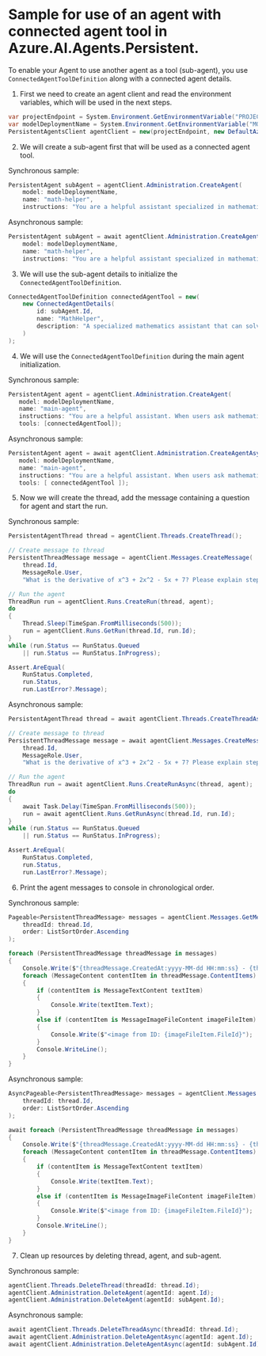 # Sample for use of an agent with connected agent tool in Azure.AI.Agents.Persistent.

To enable your Agent to use another agent as a tool (sub-agent), you use `ConnectedAgentToolDefinition` along with a connected agent details.
1. First we need to create an agent client and read the environment variables, which will be used in the next steps.

```C# Snippet:AgentsConnectedAgent_CreateProject
var projectEndpoint = System.Environment.GetEnvironmentVariable("PROJECT_ENDPOINT");
var modelDeploymentName = System.Environment.GetEnvironmentVariable("MODEL_DEPLOYMENT_NAME");
PersistentAgentsClient agentClient = new(projectEndpoint, new DefaultAzureCredential());
```

2. We will create a sub-agent first that will be used as a connected agent tool.

Synchronous sample:
```C# Snippet:AgentsConnectedAgent_CreateSubAgent
PersistentAgent subAgent = agentClient.Administration.CreateAgent(
    model: modelDeploymentName,
    name: "math-helper",
    instructions: "You are a helpful assistant specialized in mathematics. Solve mathematical problems step by step and provide clear explanations.");
```

Asynchronous sample:
```C# Snippet:AgentsConnectedAgentAsync_CreateSubAgent
PersistentAgent subAgent = await agentClient.Administration.CreateAgentAsync(
    model: modelDeploymentName,
    name: "math-helper",
    instructions: "You are a helpful assistant specialized in mathematics. Solve mathematical problems step by step and provide clear explanations.");
```

3. We will use the sub-agent details to initialize the `ConnectedAgentToolDefinition`.

```C# Snippet:AgentsConnectedAgent_GetConnectedAgent
ConnectedAgentToolDefinition connectedAgentTool = new(
    new ConnectedAgentDetails(
        id: subAgent.Id,
        name: "MathHelper",
        description: "A specialized mathematics assistant that can solve complex mathematical problems and provide step-by-step explanations."
    )
);
```

4. We will use the `ConnectedAgentToolDefinition` during the main agent initialization.

Synchronous sample:
```C# Snippet:AgentsConnectedAgent_CreateAgent
PersistentAgent agent = agentClient.Administration.CreateAgent(
   model: modelDeploymentName,
   name: "main-agent",
   instructions: "You are a helpful assistant. When users ask mathematical questions, use the MathHelper tool to get specialized mathematical assistance.",
   tools: [connectedAgentTool]);
```

Asynchronous sample:
```C# Snippet:AgentsConnectedAgentAsync_CreateAgent
PersistentAgent agent = await agentClient.Administration.CreateAgentAsync(
   model: modelDeploymentName,
   name: "main-agent",
   instructions: "You are a helpful assistant. When users ask mathematical questions, use the MathHelper tool to get specialized mathematical assistance.",
   tools: [ connectedAgentTool ]);
```

5. Now we will create the thread, add the message containing a question for agent and start the run.

Synchronous sample:
```C# Snippet:AgentsConnectedAgent_CreateThreadMessage
PersistentAgentThread thread = agentClient.Threads.CreateThread();

// Create message to thread
PersistentThreadMessage message = agentClient.Messages.CreateMessage(
    thread.Id,
    MessageRole.User,
    "What is the derivative of x^3 + 2x^2 - 5x + 7? Please explain step by step.");

// Run the agent
ThreadRun run = agentClient.Runs.CreateRun(thread, agent);
do
{
    Thread.Sleep(TimeSpan.FromMilliseconds(500));
    run = agentClient.Runs.GetRun(thread.Id, run.Id);
}
while (run.Status == RunStatus.Queued
    || run.Status == RunStatus.InProgress);

Assert.AreEqual(
    RunStatus.Completed,
    run.Status,
    run.LastError?.Message);
```

Asynchronous sample:
```C# Snippet:AgentsConnectedAgentAsync_CreateThreadMessage
PersistentAgentThread thread = await agentClient.Threads.CreateThreadAsync();

// Create message to thread
PersistentThreadMessage message = await agentClient.Messages.CreateMessageAsync(
    thread.Id,
    MessageRole.User,
    "What is the derivative of x^3 + 2x^2 - 5x + 7? Please explain step by step.");

// Run the agent
ThreadRun run = await agentClient.Runs.CreateRunAsync(thread, agent);
do
{
    await Task.Delay(TimeSpan.FromMilliseconds(500));
    run = await agentClient.Runs.GetRunAsync(thread.Id, run.Id);
}
while (run.Status == RunStatus.Queued
    || run.Status == RunStatus.InProgress);

Assert.AreEqual(
    RunStatus.Completed,
    run.Status,
    run.LastError?.Message);
```

6. Print the agent messages to console in chronological order.

Synchronous sample:
```C# Snippet:AgentsConnectedAgent_Print
Pageable<PersistentThreadMessage> messages = agentClient.Messages.GetMessages(
    threadId: thread.Id,
    order: ListSortOrder.Ascending
);

foreach (PersistentThreadMessage threadMessage in messages)
{
    Console.Write($"{threadMessage.CreatedAt:yyyy-MM-dd HH:mm:ss} - {threadMessage.Role,10}: ");
    foreach (MessageContent contentItem in threadMessage.ContentItems)
    {
        if (contentItem is MessageTextContent textItem)
        {
            Console.Write(textItem.Text);
        }
        else if (contentItem is MessageImageFileContent imageFileItem)
        {
            Console.Write($"<image from ID: {imageFileItem.FileId}");
        }
        Console.WriteLine();
    }
}
```

Asynchronous sample:
```C# Snippet:AgentsConnectedAgentAsync_Print
AsyncPageable<PersistentThreadMessage> messages = agentClient.Messages.GetMessagesAsync(
    threadId: thread.Id,
    order: ListSortOrder.Ascending
);

await foreach (PersistentThreadMessage threadMessage in messages)
{
    Console.Write($"{threadMessage.CreatedAt:yyyy-MM-dd HH:mm:ss} - {threadMessage.Role,10}: ");
    foreach (MessageContent contentItem in threadMessage.ContentItems)
    {
        if (contentItem is MessageTextContent textItem)
        {
            Console.Write(textItem.Text);
        }
        else if (contentItem is MessageImageFileContent imageFileItem)
        {
            Console.Write($"<image from ID: {imageFileItem.FileId}");
        }
        Console.WriteLine();
    }
}
```

7. Clean up resources by deleting thread, agent, and sub-agent.

Synchronous sample:
```C# Snippet:AgentsConnectedAgentCleanup
agentClient.Threads.DeleteThread(threadId: thread.Id);
agentClient.Administration.DeleteAgent(agentId: agent.Id);
agentClient.Administration.DeleteAgent(agentId: subAgent.Id);
```

Asynchronous sample:
```C# Snippet:AgentsConnectedAgentCleanupAsync
await agentClient.Threads.DeleteThreadAsync(threadId: thread.Id);
await agentClient.Administration.DeleteAgentAsync(agentId: agent.Id);
await agentClient.Administration.DeleteAgentAsync(agentId: subAgent.Id);
```
